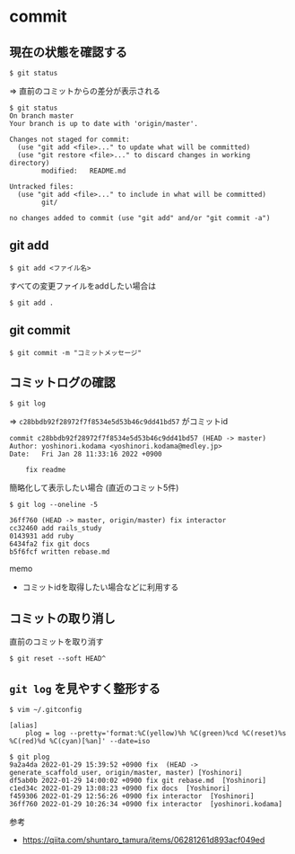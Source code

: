# commit

## 現在の状態を確認する
```
$ git status
```
=> 直前のコミットからの差分が表示される
```
$ git status
On branch master
Your branch is up to date with 'origin/master'.

Changes not staged for commit:
  (use "git add <file>..." to update what will be committed)
  (use "git restore <file>..." to discard changes in working directory)
        modified:   README.md

Untracked files:
  (use "git add <file>..." to include in what will be committed)
        git/

no changes added to commit (use "git add" and/or "git commit -a")
```

## git add
```
$ git add <ファイル名>
```
すべての変更ファイルをaddしたい場合は
```
$ git add .
```

## git commit
```
$ git commit -m "コミットメッセージ"
```

## コミットログの確認
```
$ git log
```
=> `c28bbdb92f28972f7f8534e5d53b46c9dd41bd57` がコミットid
```
commit c28bbdb92f28972f7f8534e5d53b46c9dd41bd57 (HEAD -> master)
Author: yoshinori.kodama <yoshinori.kodama@medley.jp>
Date:   Fri Jan 28 11:33:16 2022 +0900

    fix readme
```
簡略化して表示したい場合 (直近のコミット5件)
```
$ git log --oneline -5
```
```
36ff760 (HEAD -> master, origin/master) fix interactor
cc32460 add rails_study
0143931 add ruby
6434fa2 fix git docs
b5f6fcf written rebase.md
```
memo
- コミットidを取得したい場合などに利用する

## コミットの取り消し
直前のコミットを取り消す
```
$ git reset --soft HEAD^
```

## `git log` を見やすく整形する
```
$ vim ~/.gitconfig

[alias]
    plog = log --pretty='format:%C(yellow)%h %C(green)%cd %C(reset)%s %C(red)%d %C(cyan)[%an]' --date=iso
```
```
$ git plog
9a2a4da 2022-01-29 15:39:52 +0900 fix  (HEAD -> generate_scaffold_user, origin/master, master) [Yoshinori]
df5ab0b 2022-01-29 14:00:02 +0900 fix git rebase.md  [Yoshinori]
c1ed34c 2022-01-29 13:08:23 +0900 fix docs  [Yoshinori]
f459306 2022-01-29 12:56:26 +0900 fix interactor  [Yoshinori]
36ff760 2022-01-29 10:26:34 +0900 fix interactor  [yoshinori.kodama]
```

参考
- https://qiita.com/shuntaro_tamura/items/06281261d893acf049ed
